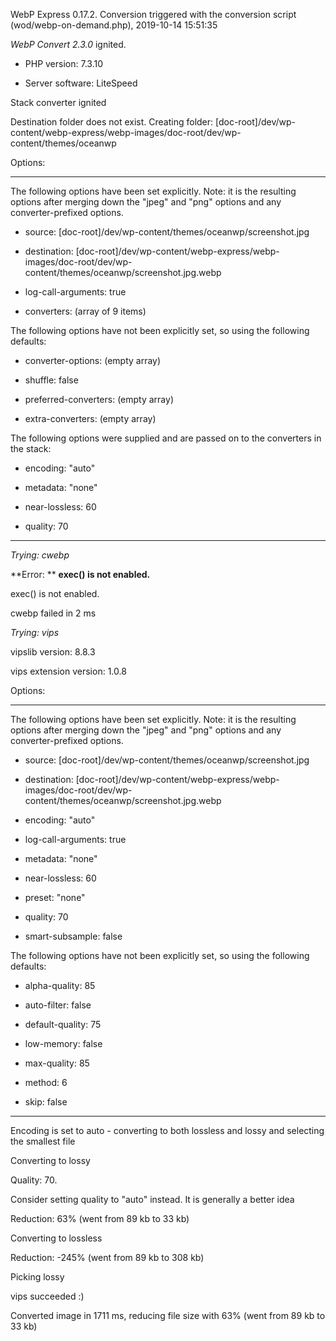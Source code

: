 WebP Express 0.17.2. Conversion triggered with the conversion script (wod/webp-on-demand.php), 2019-10-14 15:51:35

*WebP Convert 2.3.0*  ignited.
- PHP version: 7.3.10
- Server software: LiteSpeed

Stack converter ignited
Destination folder does not exist. Creating folder: [doc-root]/dev/wp-content/webp-express/webp-images/doc-root/dev/wp-content/themes/oceanwp

Options:
------------
The following options have been set explicitly. Note: it is the resulting options after merging down the "jpeg" and "png" options and any converter-prefixed options.
- source: [doc-root]/dev/wp-content/themes/oceanwp/screenshot.jpg
- destination: [doc-root]/dev/wp-content/webp-express/webp-images/doc-root/dev/wp-content/themes/oceanwp/screenshot.jpg.webp
- log-call-arguments: true
- converters: (array of 9 items)

The following options have not been explicitly set, so using the following defaults:
- converter-options: (empty array)
- shuffle: false
- preferred-converters: (empty array)
- extra-converters: (empty array)

The following options were supplied and are passed on to the converters in the stack:
- encoding: "auto"
- metadata: "none"
- near-lossless: 60
- quality: 70
------------


*Trying: cwebp* 

**Error: ** **exec() is not enabled.** 
exec() is not enabled.
cwebp failed in 2 ms

*Trying: vips* 
vipslib version: 8.8.3
vips extension version: 1.0.8

Options:
------------
The following options have been set explicitly. Note: it is the resulting options after merging down the "jpeg" and "png" options and any converter-prefixed options.
- source: [doc-root]/dev/wp-content/themes/oceanwp/screenshot.jpg
- destination: [doc-root]/dev/wp-content/webp-express/webp-images/doc-root/dev/wp-content/themes/oceanwp/screenshot.jpg.webp
- encoding: "auto"
- log-call-arguments: true
- metadata: "none"
- near-lossless: 60
- preset: "none"
- quality: 70
- smart-subsample: false

The following options have not been explicitly set, so using the following defaults:
- alpha-quality: 85
- auto-filter: false
- default-quality: 75
- low-memory: false
- max-quality: 85
- method: 6
- skip: false
------------

Encoding is set to auto - converting to both lossless and lossy and selecting the smallest file

Converting to lossy
Quality: 70. 
Consider setting quality to "auto" instead. It is generally a better idea
Reduction: 63% (went from 89 kb to 33 kb)

Converting to lossless
Reduction: -245% (went from 89 kb to 308 kb)

Picking lossy
vips succeeded :)

Converted image in 1711 ms, reducing file size with 63% (went from 89 kb to 33 kb)
